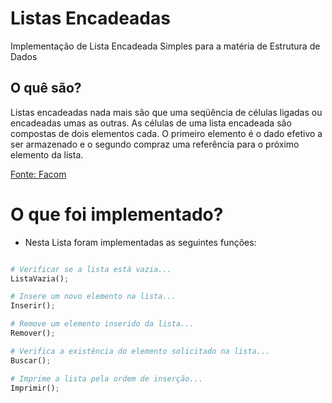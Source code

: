 # Listas Encadeadas

Implementação de Lista Encadeada Simples para a matéria de Estrutura de Dados
## O quê são?

Listas encadeadas nada mais são que uma seqüência de células ligadas ou encadeadas umas as outras. As células de uma lista encadeada são compostas de dois elementos cada. O primeiro elemento é o dado efetivo a ser armazenado e o segundo compraz uma referência para o próximo elemento da lista.

<a href="http://www.facom.ufu.br/~abdala/DAS5102/TEO_ListasEncadeadas.pdf" style="background-color:white">
Fonte: Facom
</a>

# O que foi implementado?

- Nesta Lista foram implementadas as seguintes funções: 


```python

# Verificar se a lista está vazia...
ListaVazia();

# Insere um novo elemento na lista...
Inserir();

# Remove um elemento inserido da lista...
Remover();

# Verifica a existência do elemento solicitado na lista...
Buscar();

# Imprime a lista pela ordem de inserção...
Imprimir();
```
